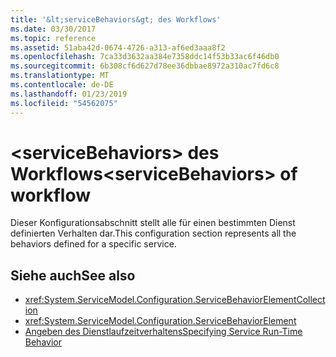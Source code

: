 ```yaml
---
title: '&lt;serviceBehaviors&gt; des Workflows'
ms.date: 03/30/2017
ms.topic: reference
ms.assetid: 51aba42d-0674-4726-a313-af6ed3aaa8f2
ms.openlocfilehash: 7ca33d3632aa384e7358ddc14f53b33ac6f46db0
ms.sourcegitcommit: 6b308cf6d627d78ee36dbbae8972a310ac7fd6c8
ms.translationtype: MT
ms.contentlocale: de-DE
ms.lasthandoff: 01/23/2019
ms.locfileid: "54562075"
---
```

# <a name="ltservicebehaviorsgt-of-workflow"></a><span data-ttu-id="d6f89-102">&lt;serviceBehaviors&gt; des Workflows</span><span class="sxs-lookup"><span data-stu-id="d6f89-102">&lt;serviceBehaviors&gt; of workflow</span></span>
<span data-ttu-id="d6f89-103">Dieser Konfigurationsabschnitt stellt alle für einen bestimmten Dienst definierten Verhalten dar.</span><span class="sxs-lookup"><span data-stu-id="d6f89-103">This configuration section represents all the behaviors defined for a specific service.</span></span>  
  
## <a name="see-also"></a><span data-ttu-id="d6f89-104">Siehe auch</span><span class="sxs-lookup"><span data-stu-id="d6f89-104">See also</span></span>
- <xref:System.ServiceModel.Configuration.ServiceBehaviorElementCollection>
- <xref:System.ServiceModel.Configuration.ServiceBehaviorElement>
- [<span data-ttu-id="d6f89-105">Angeben des Dienstlaufzeitverhaltens</span><span class="sxs-lookup"><span data-stu-id="d6f89-105">Specifying Service Run-Time Behavior</span></span>](../../../../../docs/framework/wcf/specifying-service-run-time-behavior.md)
